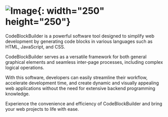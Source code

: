 
# ![Image](https://github.com/Mc0Shell/CodeSnippetBuilder/assets/55066055/d216011c-32d0-4fa5-861e-281d030728c1){: width="250" height="250"}

CodeBlockBuilder is a powerful software tool designed to simplify web development by generating code blocks in various languages such as HTML, JavaScript, and CSS.


CodeBlockBuilder serves as a versatile framework for both general graphical elements and seamless inter-page processes, including complex logical operations.

With this software, developers can easily streamline their workflow, accelerate development time, and create dynamic and visually appealing web applications without the need for extensive backend programming knowledge. 

Experience the convenience and efficiency of CodeBlockBuilder and bring your web projects to life with ease.
